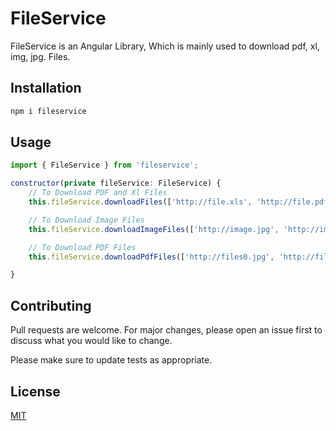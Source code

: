 # FileService

FileService is an Angular Library,  Which is mainly used to download pdf, xl, img, jpg. Files.

## Installation



```bash
npm i fileservice
```

## Usage

```javascript
import { FileService } from 'fileservice';

constructor(private fileService: FileService) { 
    // To Download PDF and Xl Files  
    this.fileService.downloadFiles(['http://file.xls', 'http://file.pdf']);

    // To Download Image Files  
    this.fileService.downloadImageFiles(['http://image.jpg', 'http://image.png']);

    // To Download PDF Files  
    this.fileService.downloadPdfFiles(['http://files0.jpg', 'http://files.pdf']);

}

```

## Contributing
Pull requests are welcome. For major changes, please open an issue first to discuss what you would like to change.

Please make sure to update tests as appropriate.

## License
[MIT](https://choosealicense.com/licenses/mit/)